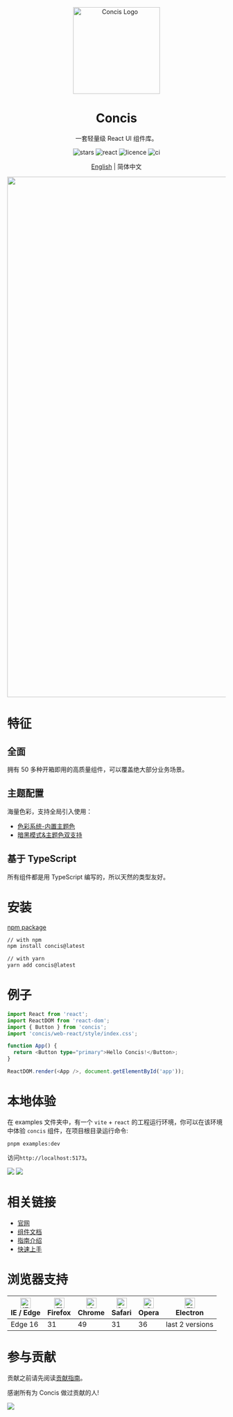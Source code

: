 <div align="center">
  <a href="https://concis.org.cn/#/" target="_blank">
    <img alt="Concis Logo" width="200" src="https://concis.org.cn/images/concis-logo.png"/>
  </a>
</div>
<div align="center">
  <h1>Concis</h1>
</div>

<div align="center">

一套轻量级 React UI 组件库。

<img src="https://img.shields.io/github/stars/fengxinhhh/concis" alt="stars">
<img src="https://img.shields.io/badge/react-v18.2.0%2B-%23407fbc" alt="react">
<img src="https://img.shields.io/badge/license-MIT-blue.svg" alt="licence">
<img src="https://github.com/fengxinhhh/concis/workflows/CI/badge.svg" alt="ci">

</div>

<div align="center">

[English](./README.md) | 简体中文

</div>

<div align="center">
  <img src="https://concis.org.cn/images/index-bg.jpg" width="1200" />
</div>

# 特征

## 全面

拥有 50 多种开箱即用的高质量组件，可以覆盖绝大部分业务场景。

## 主题配置

海量色彩，支持全局引入使用：

- [色彩系统-内置主题色](https://concis.org.cn/#/guide/xcolor)
- [暗黑模式&主题色双支持](https://concis.org.cn/#/guide/udark)

## 基于 TypeScript

所有组件都是用 TypeScript 编写的，所以天然的类型友好。

# 安装

[npm package](https://www.npmjs.com/package/concis)

```bash
// with npm
npm install concis@latest

// with yarn
yarn add concis@latest
```

# 例子

```typescript
import React from 'react';
import ReactDOM from 'react-dom';
import { Button } from 'concis';
import 'concis/web-react/style/index.css';

function App() {
  return <Button type="primary">Hello Concis!</Button>;
}

ReactDOM.render(<App />, document.getElementById('app'));
```

# 本地体验

在 examples 文件夹中，有一个 `vite` + `react` 的工程运行环境，你可以在该环境中体验 `concis` 组件，在项目根目录运行命令:

```tsx pure
pnpm examples:dev
```

访问`http://localhost:5173`。

<img src="https://concis.org.cn/images/example-pic.jpeg" />

<img src="https://concis.org.cn/images/example-dark-pic.jpeg" />

# 相关链接

- [官网](https://concis.org.cn/#/)
- [组件文档](https://concis.org.cn/#/common/button)
- [指南介绍](https://concis.org.cn/#/guide/introduce)
- [快速上手](https://concis.org.cn/#/guide/teuse)

# 浏览器支持

| [<img src="https://p1-arco.byteimg.com/tos-cn-i-uwbnlip3yd/08095282566ac4e0fd98f89aed934b65.png~tplv-uwbnlip3yd-png.png" alt="IE / Edge" width="24px" height="24px" />](http://godban.github.io/browsers-support-badges/)<br/>IE / Edge | [<img src="https://p1-arco.byteimg.com/tos-cn-i-uwbnlip3yd/40ad73571879dd8d9fd3fd524e0e45a4.png~tplv-uwbnlip3yd-png.png" alt="Firefox" width="24px" height="24px" />](http://godban.github.io/browsers-support-badges/)<br/>Firefox | [<img src="https://p1-arco.byteimg.com/tos-cn-i-uwbnlip3yd/4f59d35f6d6837b042c8badd95871b1d.png~tplv-uwbnlip3yd-png.png" alt="Chrome" width="24px" height="24px" />](http://godban.github.io/browsers-support-badges/)<br/>Chrome | [<img src="https://p1-arco.byteimg.com/tos-cn-i-uwbnlip3yd/eee2667f837a9c2ed531805850bf43ec.png~tplv-uwbnlip3yd-png.png" alt="Safari" width="24px" height="24px" />](http://godban.github.io/browsers-support-badges/)<br/>Safari | [<img src="https://p1-arco.byteimg.com/tos-cn-i-uwbnlip3yd/3240334d3967dd263c8f4cdd2d93c525.png~tplv-uwbnlip3yd-png.png" alt="Opera" width="24px" height="24px" />](http://godban.github.io/browsers-support-badges/)<br/>Opera | [<img src="https://p1-arco.byteimg.com/tos-cn-i-uwbnlip3yd/f2454685df95a1a557a61861c5bec256.png~tplv-uwbnlip3yd-png.png" alt="Electron" width="24px" height="24px" />](http://godban.github.io/browsers-support-badges/)<br/>Electron |
| --------------------------------------------------------------------------------------------------------------------------------------------------------------------------------------------------------------------------------------- | ----------------------------------------------------------------------------------------------------------------------------------------------------------------------------------------------------------------------------------- | --------------------------------------------------------------------------------------------------------------------------------------------------------------------------------------------------------------------------------- | --------------------------------------------------------------------------------------------------------------------------------------------------------------------------------------------------------------------------------- | ------------------------------------------------------------------------------------------------------------------------------------------------------------------------------------------------------------------------------- | ------------------------------------------------------------------------------------------------------------------------------------------------------------------------------------------------------------------------------------- |
| Edge 16                                                                                                                                                                                                                                 | 31                                                                                                                                                                                                                                  | 49                                                                                                                                                                                                                                | 31                                                                                                                                                                                                                                | 36                                                                                                                                                                                                                              | last 2 versions                                                                                                                                                                                                                       |

# 参与贡献

贡献之前请先阅读[贡献指南](https://concis.org.cn/#/guide/zcontribute)。

感谢所有为 Concis 做过贡献的人!

<a href="https://github.com/fengxinhhh/concis/graphs/contributors">
  <img src="https://contrib.rocks/image?repo=fengxinhhh/concis" />
</a>
